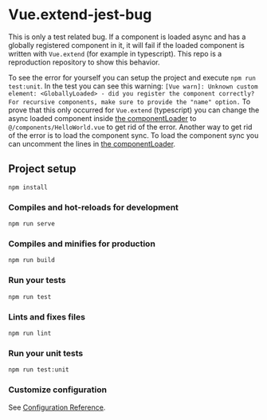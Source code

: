 # Vue.extend-jest-bug
This is only a test related bug.
If a component is loaded async and has a globally registered component in it, it will fail if the loaded component is written with `Vue.extend` (for example in typescript).
This repo is a reproduction repository to show this behavior.

To see the error for yourself you can setup the project and execute `npm run test:unit`.
In the test you can see this warning:
`[Vue warn]: Unknown custom element: <GloballyLoaded> - did you register the component correctly? For recursive components, make sure to provide the "name" option.`
To prove that this only occurred for `Vue.extend` (typescript) you can change the async loaded component inside [the componentLoader](./src/components/ComponentLoader.vue) to `@/components/HelloWorld.vue` to get rid of the error.
Another way to get rid of the error is to load the component sync. To load the component sync you can uncomment the lines in [the componentLoader](./src/components/ComponentLoader.vue).

## Project setup
```
npm install
```

### Compiles and hot-reloads for development
```
npm run serve
```

### Compiles and minifies for production
```
npm run build
```

### Run your tests
```
npm run test
```

### Lints and fixes files
```
npm run lint
```

### Run your unit tests
```
npm run test:unit
```

### Customize configuration
See [Configuration Reference](https://cli.vuejs.org/config/).
